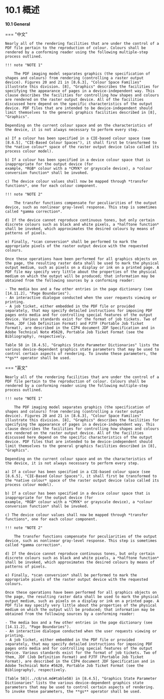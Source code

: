 # 10.1 概述

**10.1 General**

=== "中文"

    Nearly all of the rendering facilities that are under the control of a PDF file pertain to the reproduction of colour. Colours shall be rendered by a conforming reader using the following multiple-step process outlined.
    
    !!! note "NOTE 1"
    
        The PDF imaging model separates graphics (the specification of shapes and colours) from rendering (controlling a raster output device). Figures 20 and 21 in [8.6.3], "Colour Space Families" illustrate this division. [8], "Graphics" describes the facilities for specifying the appearance of pages in a device-independent way. This clause describes the facilities for controlling how shapes and colours are rendered on the raster output device. All of the facilities discussed here depend on the specific characteristics of the output device. PDF files that are intended to be device-independent should limit themselves to the general graphics facilities described in [8], "Graphics".
    
    Depending on the current colour space and on the characteristics of the device, it is not always necessary to perform every step.
    
    a) If a colour has been specified in a CIE-based colour space (see [8.6.5], "CIE-Based Colour Spaces"), it shall first be transformed to the *native colour* space of the raster output device (also called its process colour model).
    
    b) If a colour has been specified in a device colour space that is inappropriate for the output device (for
    example, *RGB* colour with a *CMYK* or grayscale device), a *colour conversion function* shall be invoked.
    
    c) The device colour values shall now be mapped through *transfer functions*, one for each colour component.
    
    !!! note "NOTE 2"
    
        The transfer functions compensate for peculiarities of the output device, such as nonlinear gray-level response. This step is sometimes called *gamma correction*.
    
    d) If the device cannot reproduce continuous tones, but only certain discrete colours such as black and white pixels, a *halftone function* shall be invoked, which approximates the desired colours by means of patterns of pixels.
    
    e) Finally, *scan conversion* shall be performed to mark the appropriate pixels of the raster output device with the requested colours.
    
    Once these operations have been performed for all graphics objects on the page, the resulting raster data shall be used to mark the physical output medium, such as pixels on a display or ink on a printed page. A PDF file may specify very little about the properties of the physical medium on which the output will be produced; that information may be obtained from the following sources by a conforming reader:
    
    - The media box and a few other entries in the page dictionary (see [14.11.2], "Page Boundaries").
    - An interactive dialogue conducted when the user requests viewing or printing.
    - A job ticket, either embedded in the PDF file or provided separately, that may specify detailed instructions for imposing PDF pages onto media and for controlling special features of the output device. Various standards exist for the format of job tickets. Two of them, JDF (Job Definition Format) and PJTF (Portable Job Ticket Format), are described in the CIP4 document JDF Specification and in Adobe Technical Note #5620, Portable Job Ticket Format (see the Bibliography), respectively.
    
    Table 58 in [8.4.5], "Graphics State Parameter Dictionaries" lists the various device-dependent graphics state parameters that may be used to control certain aspects of rendering. To invoke these parameters, the **gs** operator shall be used.

=== "英文"

    Nearly all of the rendering facilities that are under the control of a PDF file pertain to the reproduction of colour. Colours shall be rendered by a conforming reader using the following multiple-step process outlined.
    
    !!! note "NOTE 1"
    
        The PDF imaging model separates graphics (the specification of shapes and colours) from rendering (controlling a raster output device). Figures 20 and 21 in [8.6.3], "Colour Space Families" illustrate this division. [8], "Graphics" describes the facilities for specifying the appearance of pages in a device-independent way. This clause describes the facilities for controlling how shapes and colours are rendered on the raster output device. All of the facilities discussed here depend on the specific characteristics of the output device. PDF files that are intended to be device-independent should limit themselves to the general graphics facilities described in [8], "Graphics".
    
    Depending on the current colour space and on the characteristics of the device, it is not always necessary to perform every step.
    
    a) If a colour has been specified in a CIE-based colour space (see [8.6.5], "CIE-Based Colour Spaces"), it shall first be transformed to the *native colour* space of the raster output device (also called its process colour model).
    
    b) If a colour has been specified in a device colour space that is inappropriate for the output device (for
    example, *RGB* colour with a *CMYK* or grayscale device), a *colour conversion function* shall be invoked.
    
    c) The device colour values shall now be mapped through *transfer functions*, one for each colour component.
    
    !!! note "NOTE 2"
    
        The transfer functions compensate for peculiarities of the output device, such as nonlinear gray-level response. This step is sometimes called *gamma correction*.
    
    d) If the device cannot reproduce continuous tones, but only certain discrete colours such as black and white pixels, a *halftone function* shall be invoked, which approximates the desired colours by means of patterns of pixels.
    
    e) Finally, *scan conversion* shall be performed to mark the appropriate pixels of the raster output device with the requested colours.
    
    Once these operations have been performed for all graphics objects on the page, the resulting raster data shall be used to mark the physical output medium, such as pixels on a display or ink on a printed page. A PDF file may specify very little about the properties of the physical medium on which the output will be produced; that information may be obtained from the following sources by a conforming reader:
    
    - The media box and a few other entries in the page dictionary (see [14.11.2], "Page Boundaries").
    - An interactive dialogue conducted when the user requests viewing or printing.
    - A job ticket, either embedded in the PDF file or provided separately, that may specify detailed instructions for imposing PDF pages onto media and for controlling special features of the output device. Various standards exist for the format of job tickets. Two of them, JDF (Job Definition Format) and PJTF (Portable Job Ticket Format), are described in the CIP4 document JDF Specification and in Adobe Technical Note #5620, Portable Job Ticket Format (see the Bibliography), respectively.
    
    [Table 58](../c8/s4.md#table58) in [8.4.5], "Graphics State Parameter Dictionaries" lists the various device-dependent graphics state parameters that may be used to control certain aspects of rendering. To invoke these parameters, the **gs** operator shall be used.

[8]: ../c8/index.md

[8.4.5]: ../c8/s4.md#845-图形状态参数字典
[8.6.3]: ../c8/s6.md#863-色彩空间系列
[8.6.5]: ../c8/s6.md#865-基于-cie-的色彩空间
[14.11.2]: ../c14/s11.md#14112-页面边界
